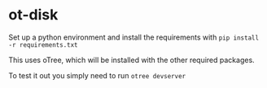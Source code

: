 # ot-disk

Set up a python environment and install the requirements with `pip install -r requirements.txt` 

This uses oTree, which will be installed with the other required packages.

To test it out you simply need to run `otree devserver`

